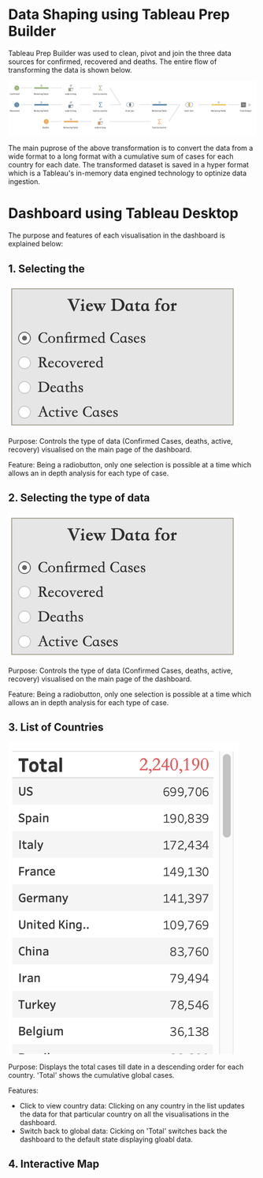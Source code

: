# Data Shaping using Tableau Prep Builder

Tableau Prep Builder was used to clean, pivot and join the three data sources for confirmed, recovered and deaths.  The entire flow of transforming the data is shown below.

![](../images/Data%20Cleaning%20Flow.png)

The main puprose of the above transformation is to convert the data from a wide format to a long format with a cumulative sum of cases for each country for each date.  The transformed dataset is saved in a hyper format which is a Tableau's in-memory data engined technology to optinize data ingestion. 


# Dashboard using Tableau Desktop

The purpose and features of each visualisation in the dashboard is explained below:

## 1. Selecting the 

![](../images/radiobutton.png)

Purpose: Controls the type of data (Confirmed Cases, deaths, active, recovery) visualised on the main page of the dashboard.

Feature: Being a radiobutton, only one selection is possible at a time which allows an in depth analysis for each type of case.

## 2. Selecting the type of data  

![](../images/radiobutton.png)

Purpose: Controls the type of data (Confirmed Cases, deaths, active, recovery) visualised on the main page of the dashboard.

Feature: Being a radiobutton, only one selection is possible at a time which allows an in depth analysis for each type of case.

## 3. List of Countries

![](../images/Country%20list.png)

Purpose: Displays the total cases till date in a descending order for each country. 'Total' shows the cumulative global cases.

Features: 
* Click to view country data: Clicking on any country in the list updates the data for that particular country on all the visualisations in the dashboard. 
* Switch back to global data: Cicking on 'Total' switches back the dashboard to the default state displaying gloabl data.

## 4. Interactive Map







